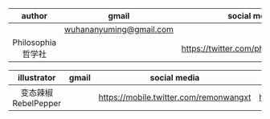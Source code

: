 |author|gmail|social media|
|:-:|:-:|:-:|
||wuhananyuming@gmail.com||
|Philosophia哲学社||https://twitter.com/philoso98472556|

|illustrator|gmail|social media|website|
|:-:|:-:|:-:|:-:|
|变态辣椒RebelPepper||https://mobile.twitter.com/remonwangxt|https://rebelpeppercartoons.com/|
